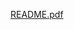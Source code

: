 [README.pdf](https://github.com/sasukweila/ELEC327-Final-Project-Team-19/files/15119973/README.pdf)
